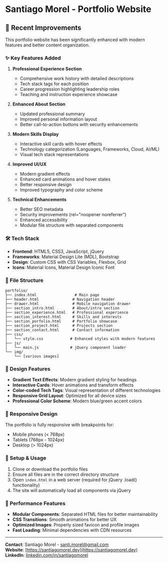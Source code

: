 # Santiago Morel - Portfolio Website

## 🚀 Recent Improvements

This portfolio website has been significantly enhanced with modern features and better content organization.

### ✨ Key Features Added

1. **Professional Experience Section**

   - Comprehensive work history with detailed descriptions
   - Tech stack tags for each position
   - Career progression highlighting leadership roles
   - Teaching and instruction experience showcase

2. **Enhanced About Section**

   - Updated professional summary
   - Improved personal information layout
   - Better call-to-action buttons with security enhancements

3. **Modern Skills Display**

   - Interactive skill cards with hover effects
   - Technology categorization (Languages, Frameworks, Cloud, AI/ML)
   - Visual tech stack representations

4. **Improved UI/UX**

   - Modern gradient effects
   - Enhanced card animations and hover states
   - Better responsive design
   - Improved typography and color scheme

5. **Technical Enhancements**
   - Better SEO metadata
   - Security improvements (rel="noopener noreferrer")
   - Enhanced accessibility
   - Modular file structure with separated components

### 🛠️ Tech Stack

- **Frontend**: HTML5, CSS3, JavaScript, jQuery
- **Frameworks**: Material Design Lite (MDL), Bootstrap
- **Design**: Custom CSS with CSS Variables, Flexbox, Grid
- **Icons**: Material Icons, Material Design Iconic Font

### 📁 File Structure

```
portfolio/
├── index.html                 # Main page
├── header.html               # Navigation header
├── drawer.html               # Mobile navigation drawer
├── section_intro.html        # About/intro section
├── section_experience.html   # Professional experience
├── section_interest.html     # Skills and interests
├── section_porfolio.html     # Portfolio showcase
├── section_project.html      # Projects section
├── section_contact.html      # Contact information
├── css/
│   └── style.css            # Enhanced styles with modern features
├── js/
│   └── main.js              # jQuery component loader
└── img/
    └── [various images]
```

### 🎨 Design Features

- **Gradient Text Effects**: Modern gradient styling for headings
- **Interactive Cards**: Hover animations and transform effects
- **Color-coded Tech Tags**: Visual representation of different technologies
- **Responsive Grid Layout**: Optimized for all device sizes
- **Professional Color Scheme**: Modern blue/green accent colors

### 📱 Responsive Design

The portfolio is fully responsive with breakpoints for:

- Mobile phones (< 768px)
- Tablets (768px - 1024px)
- Desktop (> 1024px)

### 🔧 Setup & Usage

1. Clone or download the portfolio files
2. Ensure all files are in the correct directory structure
3. Open `index.html` in a web server (required for jQuery .load() functionality)
4. The site will automatically load all components via jQuery

### 🌟 Performance Features

- **Modular Components**: Separated HTML files for better maintainability
- **CSS Transitions**: Smooth animations for better UX
- **Optimized Images**: Properly sized favicon and profile images
- **Fast Loading**: Minimal dependencies with CDN resources

---

**Contact**: Santiago Morel - [santi.morel@gmail.com](mailto:santi.morel@gmail.com)  
**Website**: [https://santiagomorel.dev](https://santiagomorel.dev)  
**LinkedIn**: [linkedin.com/in/santiagomorel](https://www.linkedin.com/in/santiagomorel/)
